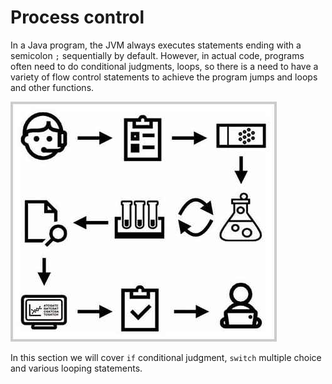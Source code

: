 <!-- TRANSLATED by md-translate -->
# Process control

In a Java program, the JVM always executes statements ending with a semicolon `;` sequentially by default. However, in actual code, programs often need to do conditional judgments, loops, so there is a need to have a variety of flow control statements to achieve the program jumps and loops and other functions.

![flow](flow.jpg)

In this section we will cover `if` conditional judgment, `switch` multiple choice and various looping statements.